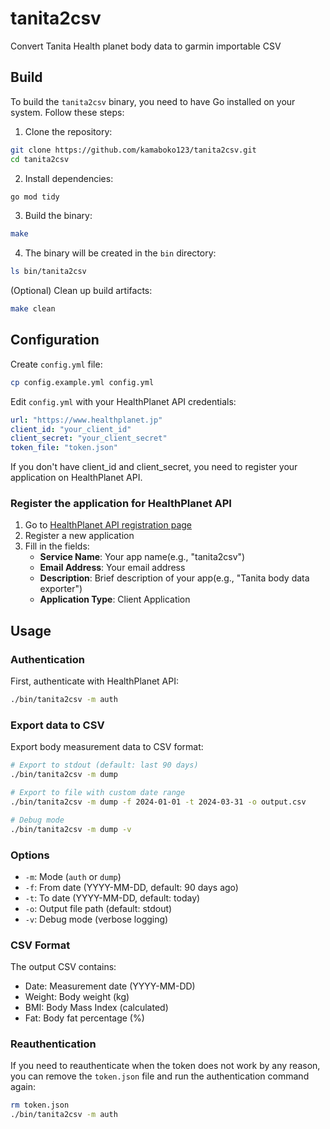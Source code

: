 # tanita2csv
Convert Tanita Health planet body data to garmin importable CSV

## Build
To build the `tanita2csv` binary, you need to have Go installed on your system. Follow these steps:
1. Clone the repository:
```bash
git clone https://github.com/kamaboko123/tanita2csv.git
cd tanita2csv
```

2. Install dependencies:
```bash
go mod tidy
```

3. Build the binary:
```bash
make
```

4. The binary will be created in the `bin` directory:
```bash
ls bin/tanita2csv
```

(Optional) Clean up build artifacts:
```bash
make clean
```

## Configuration
Create `config.yml` file:
```bash
cp config.example.yml config.yml
```

Edit `config.yml` with your HealthPlanet API credentials:
```yaml
url: "https://www.healthplanet.jp"
client_id: "your_client_id"
client_secret: "your_client_secret"
token_file: "token.json"
```

If you don't have client_id and client_secret, you need to register your application on HealthPlanet API.

### Register the application for HealthPlanet API
1. Go to [HealthPlanet API registration page](https://www.healthplanet.jp/apis_account.do)
2. Register a new application
3. Fill in the fields:
    - **Service Name**: Your app name(e.g., "tanita2csv")
    - **Email Address**: Your email address
    - **Description**: Brief description of your app(e.g., "Tanita body data exporter")
    - **Application Type**: Client Application


## Usage

### Authentication
First, authenticate with HealthPlanet API:
```bash
./bin/tanita2csv -m auth
```

### Export data to CSV
Export body measurement data to CSV format:
```bash
# Export to stdout (default: last 90 days)
./bin/tanita2csv -m dump

# Export to file with custom date range
./bin/tanita2csv -m dump -f 2024-01-01 -t 2024-03-31 -o output.csv

# Debug mode
./bin/tanita2csv -m dump -v
```

### Options
- `-m`: Mode (`auth` or `dump`)
- `-f`: From date (YYYY-MM-DD, default: 90 days ago)
- `-t`: To date (YYYY-MM-DD, default: today)
- `-o`: Output file path (default: stdout)
- `-v`: Debug mode (verbose logging)

### CSV Format
The output CSV contains:
- Date: Measurement date (YYYY-MM-DD)
- Weight: Body weight (kg)
- BMI: Body Mass Index (calculated)
- Fat: Body fat percentage (%)


### Reauthentication
If you need to reauthenticate when the token does not work by any reason, you can remove the `token.json` file and run the authentication command again:
```bash
rm token.json
./bin/tanita2csv -m auth
```
